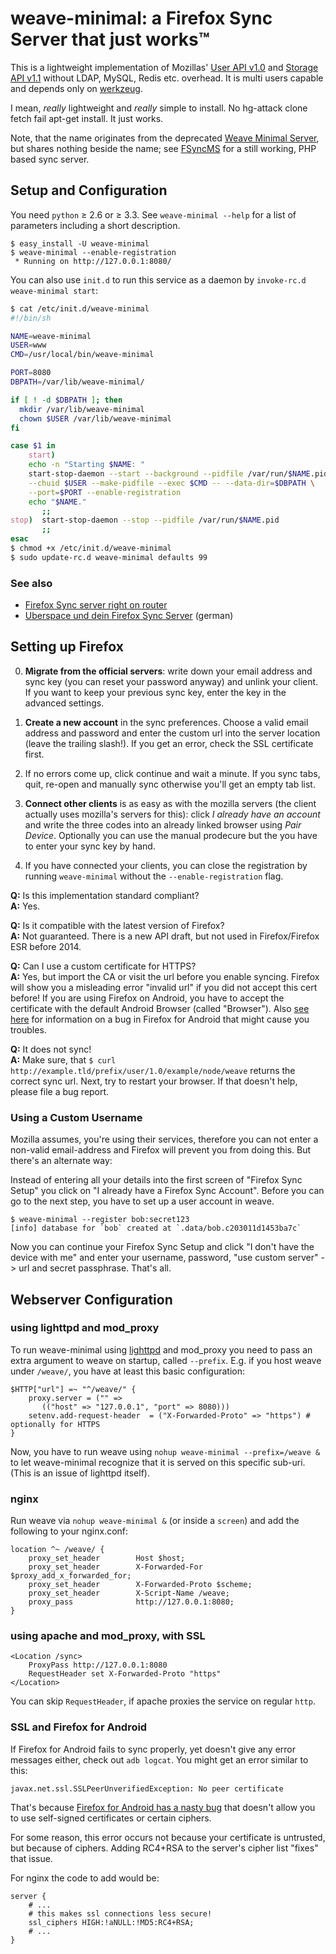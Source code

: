 weave-minimal: a Firefox Sync Server that just works™
=====================================================

This is a lightweight implementation of Mozillas' [User API v1.0][1] and
[Storage API v1.1][2] without LDAP, MySQL, Redis etc. overhead. It is multi
users capable and depends only on [werkzeug][3].

I mean, *really* lightweight and *really* simple to install. No hg-attack clone
fetch fail apt-get install. It just works.

Note, that the name originates from the deprecated [Weave Minimal Server][4],
but shares nothing beside the name; see [FSyncMS][5] for a still working, PHP
based sync server.

[1]: http://docs.services.mozilla.com/reg/apis.html
[2]: http://docs.services.mozilla.com/storage/apis-1.1.html
[3]: http://werkzeug.pocoo.org/
[4]: https://tobyelliott.wordpress.com/2011/03/25/updating-and-deprecating-the-weave-minimal-server/
[5]: https://github.com/balu-/FSyncMS/

Setup and Configuration
-----------------------

You need `python` ≥ 2.6 or ≥ 3.3. See `weave-minimal --help` for a list of
parameters including a short description.

    $ easy_install -U weave-minimal
    $ weave-minimal --enable-registration
     * Running on http://127.0.0.1:8080/

You can also use `init.d` to run this service as a daemon
by `invoke-rc.d weave-minimal start`:

```bash
$ cat /etc/init.d/weave-minimal
#!/bin/sh

NAME=weave-minimal
USER=www
CMD=/usr/local/bin/weave-minimal

PORT=8080
DBPATH=/var/lib/weave-minimal/

if [ ! -d $DBPATH ]; then
  mkdir /var/lib/weave-minimal
  chown $USER /var/lib/weave-minimal
fi

case $1 in
    start)
    echo -n "Starting $NAME: "
    start-stop-daemon --start --background --pidfile /var/run/$NAME.pid \
    --chuid $USER --make-pidfile --exec $CMD -- --data-dir=$DBPATH \
    --port=$PORT --enable-registration
    echo "$NAME."
       ;;
stop)  start-stop-daemon --stop --pidfile /var/run/$NAME.pid
       ;;
esac
$ chmod +x /etc/init.d/weave-minimal
$ sudo update-rc.d weave-minimal defaults 99
```

### See also

* [Firefox Sync server right on router][6]
* [Uberspace und dein Firefox Sync Server][7] (german)

[6]: http://forums.smallnetbuilder.com/showthread.php?t=10797
[7]: http://christoph-polcin.com/2012/12/31/firefox-minimal-weave-auf-uberspace/

Setting up Firefox
------------------

0. **Migrate from the official servers**: write down your email address and sync
   key (you can reset your password anyway) and unlink your client. If you want
   to keep your previous sync key, enter the key in the advanced settings.

1. **Create a new account** in the sync preferences. Choose a valid email
   address and password and enter the custom url into the server location
   (leave the trailing slash!). If you get an error, check the SSL certificate
   first.

2. If no errors come up, click continue and wait a minute. If you sync tabs,
   quit, re-open and manually sync otherwise you'll get an empty tab list.

3. **Connect other clients** is as easy as with the mozilla servers (the client
   actually uses mozilla's servers for this): click *I already have an account*
   and write the three codes into an already linked browser using *Pair Device*.
   Optionally you can use the manual prodecure but the you have to enter your
   sync key by hand.

4. If you have connected your clients, you can close the registration by running
   `weave-minimal` without the `--enable-registration` flag.

**Q:** Is this implementation standard compliant?  
**A:** Yes.

**Q:** Is it compatible with the latest version of Firefox?  
**A:** Not guaranteed. There is a new API draft, but not used in
       Firefox/Firefox ESR before 2014.

**Q:** Can I use a custom certificate for HTTPS?  
**A:** Yes, but import the CA or visit the url before you enable syncing.
       Firefox will show you a misleading error "invalid url" if you did not
       accept this cert before!
       If you are using Firefox on Android, you have to accept the certificate
       with the default Android Browser (called "Browser").
       Also [see here](#ssl-and-firefox-for-android) for
       information on a bug in Firefox for Android that might
       cause you troubles.

**Q:** It does not sync!  
**A:** Make sure, that `$ curl http://example.tld/prefix/user/1.0/example/node/weave`
       returns the correct sync url. Next, try to restart your browser. If that
       doesn't help, please file a bug report.

### Using a Custom Username

Mozilla assumes, you're using their services, therefore you can not enter a
non-valid email-address and Firefox will prevent you from doing this. But
there's an alternate way:

Instead of entering all your details into the first screen of "Firefox Sync
Setup" you click on "I already have a Firefox Sync Account". Before you can go
to the next step, you have to set up a user account in weave.

    $ weave-minimal --register bob:secret123
    [info] database for `bob` created at `.data/bob.c203011d1453ba7c`

Now you can continue your Firefox Sync Setup and click "I don't have the device
with me" and enter your username, password, "use custom server" -> url and
secret passphrase. That's all.


Webserver Configuration
-----------------------

### using lighttpd and mod_proxy

To run weave-minimal using [lighttpd][8] and mod_proxy you need to pass an
extra argument to weave on startup, called `--prefix`. E.g. if you host
weave under `/weave/`, you have at least this basic configuration:

    $HTTP["url"] =~ "^/weave/" {
        proxy.server = ("" =>
           (("host" => "127.0.0.1", "port" => 8080)))
        setenv.add-request-header  = ("X-Forwarded-Proto" => "https") # optionally for HTTPS
    }

Now, you have to run weave using `nohup weave-minimal --prefix=/weave &` to
let weave-minimal recognize that it is served on this specific sub-uri. (This
is an issue of lighttpd itself).

[8]: http://www.lighttpd.net/

### nginx

Run weave via `nohup weave-minimal &` (or inside a `screen`) and add the
following to your nginx.conf:

    location ^~ /weave/ {
        proxy_set_header        Host $host;
        proxy_set_header        X-Forwarded-For $proxy_add_x_forwarded_for;
        proxy_set_header        X-Forwarded-Proto $scheme;
        proxy_set_header        X-Script-Name /weave;
        proxy_pass              http://127.0.0.1:8080;
    }

### using apache and mod_proxy, with SSL

    <Location /sync>
        ProxyPass http://127.0.0.1:8080
        RequestHeader set X-Forwarded-Proto "https"
    </Location>

You can skip `RequestHeader`, if apache proxies the service on regular `http`.

### SSL and Firefox for Android

If Firefox for Android fails to sync properly, yet doesn't give any error
messages either, check out `adb logcat`. You might get an error similar to
this:

    javax.net.ssl.SSLPeerUnverifiedException: No peer certificate

That's because [Firefox for Android has a nasty
bug](https://bugzilla.mozilla.org/show_bug.cgi?id=756763) that doesn't allow
you to use self-signed certificates or certain ciphers.

For some reason, this error occurs not because your certificate is untrusted,
but because of ciphers. Adding RC4+RSA to the server's cipher list "fixes" that
issue.

For nginx the code to add would be:

    server {
        # ...
        # this makes ssl connections less secure!
        ssl_ciphers HIGH:!aNULL:!MD5:RC4+RSA;
        # ...
    }
